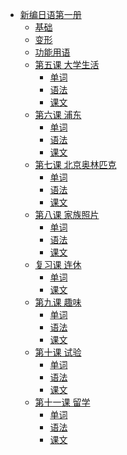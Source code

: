 * [新编日语第一册]()
    * [基础](基础/时间与时刻.md)
    * [变形](基础/变形.md)
    * [功能用语](基础/功能用语.md)
    * [第五课 大学生活]()
      * [单词](第一册第二单元/大学の生活/单词.md)
      * [语法](第一册第二单元/大学の生活/语法.md)
      * [课文](第一册第二单元/大学の生活/课文.md)
    * [第六课 浦东]()
      * [单词](第一册第二单元/浦东/单词.md)
      * [语法](第一册第二单元/浦东/语法.md)
      * [课文](第一册第二单元/浦东/课文.md)
    * [第七课 北京奥林匹克]()
      * [单词](第一册第二单元/北京オリンピック/单词.md)
      * [语法](第一册第二单元/北京オリンピック/语法.md)
      * [课文](第一册第二单元/北京オリンピック/课文.md)
    * [第八课 家族照片]()
      * [单词](第一册第二单元/家族のデジカメ写真/单词.md)
      * [语法](第一册第二单元/家族のデジカメ写真/语法.md)
      * [课文](第一册第二单元/家族のデジカメ写真/课文.md)
    * [复习课 连休]()
      * [单词](第一册第二单元/连休/单词.md)
      * [课文](第一册第二单元/连休/课文.md)
    * [第九课 趣味]()
      * [单词](第一册第三单元/趣味/单词.md)
      * [语法](第一册第三单元/趣味/语法.md)
      * [课文](第一册第三单元/趣味/课文.md)
    * [第十课 试验]()
      * [单词](第一册第三单元/试验/单词.md)
      * [语法](第一册第三单元/试验/语法.md)
      * [课文](第一册第三单元/试验/课文.md)
    * [第十一课 留学]()
      * [单词](第一册第三单元/留学/单词.md)
      * [语法](第一册第三单元/留学/语法.md)
      * [课文](第一册第三单元/留学/课文.md)